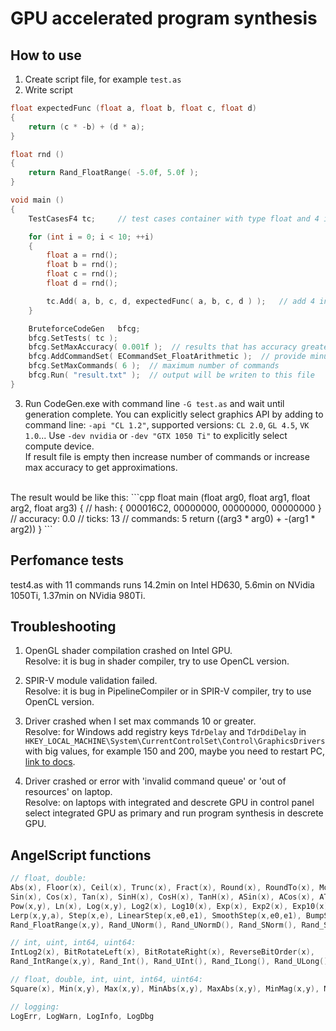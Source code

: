 # GPU accelerated program synthesis

## How to use
1. Create script file, for example `test.as`
2. Write script
```cpp
float expectedFunc (float a, float b, float c, float d)
{
	return (c * -b) + (d * a);
}

float rnd ()
{
	return Rand_FloatRange( -5.0f, 5.0f );
}

void main ()
{
	TestCasesF4 tc;		// test cases container with type float and 4 input arguments

	for (int i = 0; i < 10; ++i)
	{
		float a = rnd();
		float b = rnd();
		float c = rnd();
		float d = rnd();

		tc.Add( a, b, c, d, expectedFunc( a, b, c, d ) );	// add 4 input arguments and expected result
	}

	BruteforceCodeGen	bfcg;
	bfcg.SetTests( tc );
	bfcg.SetMaxAccuracy( 0.001f );	// results that has accuracy greater than maximum will be ignored
	bfcg.AddCommandSet( ECommandSet_FloatArithmetic );	// provide minus, add, mul, div, greater, less, select commands
	bfcg.SetMaxCommands( 6 );  // maximum number of commands
	bfcg.Run( "result.txt" );  // output will be writen to this file
}
```
3. Run CodeGen.exe with command line `-G test.as` and wait until generation complete. 
You can explicitly select graphics API by adding to command line: `-api "CL 1.2"`, supported versions: `CL 2.0`, `GL 4.5`, `VK 1.0`... 
Use `-dev nvidia` or `-dev "GTX 1050 Ti"` to explicitly select compute device.<br/>
If result file is empty then increase number of commands or increase max accuracy to get approximations.<br/>
<br/>
The result would be like this:
```cpp
float main (float arg0, float arg1, float arg2, float arg3)
{
	// hash:     { 000016C2, 00000000, 00000000, 00000000 }
	// accuracy: 0.0
	// ticks:    13
	// commands: 5
	return ((arg3 * arg0) + -(arg1 * arg2))
}
```

## Perfomance tests
test4.as with 11 commands runs 14.2min on Intel HD630, 5.6min on NVidia 1050Ti, 1.37min on NVidia 980Ti.


## Troubleshooting
1. OpenGL shader compilation crashed on Intel GPU.<br/>
Resolve: it is bug in shader compiler, try to use OpenCL version.

2. SPIR-V module validation failed.<br/>
Resolve: it is bug in PipelineCompiler or in SPIR-V compiler, try to use OpenCL version.

3. Driver crashed when I set max commands 10 or greater.<br/>
Resolve: for Windows add registry keys `TdrDelay` and `TdrDdiDelay` in `HKEY_LOCAL_MACHINE\System\CurrentControlSet\Control\GraphicsDrivers` with big values, for example 150 and 200, maybe you need to restart PC, [link to docs](https://docs.microsoft.com/en-us/windows-hardware/drivers/display/tdr-registry-keys).

4. Driver crashed or error with 'invalid command queue' or 'out of resources' on laptop.<br/>
Resolve: on laptops with integrated and descrete GPU in control panel select integrated GPU as primary and run program synthesis in descrete GPU.


## AngelScript functions
```cpp
// float, double:
Abs(x), Floor(x), Ceil(x), Trunc(x), Fract(x), Round(x), RoundTo(x), Mod(x,y), Sqrt(x),
Sin(x), Cos(x), Tan(x), SinH(x), CosH(x), TanH(x), ASin(x), ACos(x), ATan(x,y),
Pow(x,y), Ln(x), Log(x,y), Log2(x), Log10(x), Exp(x), Exp2(x), Exp10(x),
Lerp(x,y,a), Step(x,e), LinearStep(x,e0,e1), SmoothStep(x,e0,e1), BumpStep(x,e0,e1), SmoothBumpStep(x,e0,e1),
Rand_FloatRange(x,y), Rand_UNorm(), Rand_UNormD(), Rand_SNorm(), Rand_SNormD(), Rand_Float(), Rand_Double()

// int, uint, int64, uint64:
IntLog2(x), BitRotateLeft(x), BitRotateRight(x), ReverseBitOrder(x),
Rand_IntRange(x,y), Rand_Int(), Rand_UInt(), Rand_ILong(), Rand_ULong()

// float, double, int, uint, int64, uint64:
Square(x), Min(x,y), Max(x,y), MinAbs(x,y), MaxAbs(x,y), MinMag(x,y), MaxMag(x,y), Clamp(x,min,max), ClampOut(x,min,max), Wrap(x,min,max)

// logging:
LogErr, LogWarn, LogInfo, LogDbg
```

